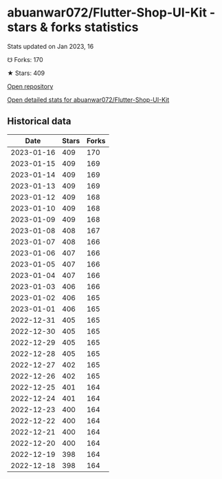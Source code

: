 # abuanwar072/Flutter-Shop-UI-Kit - stars & forks statistics

Stats updated on Jan 2023, 16

☋ Forks: 170

★ Stars: 409

[Open repository](https://github.com/abuanwar072/Flutter-Shop-UI-Kit)

[Open detailed stats for abuanwar072/Flutter-Shop-UI-Kit](https://reviewgithub.com/rep/abuanwar072/Flutter-Shop-UI-Kit)

## Historical data
| Date | Stars | Forks |
|------|-------|-------|
| 2023-01-16 | 409 | 170 | 
| 2023-01-15 | 409 | 169 | 
| 2023-01-14 | 409 | 169 | 
| 2023-01-13 | 409 | 169 | 
| 2023-01-12 | 409 | 168 | 
| 2023-01-10 | 409 | 168 | 
| 2023-01-09 | 409 | 168 | 
| 2023-01-08 | 408 | 167 | 
| 2023-01-07 | 408 | 166 | 
| 2023-01-06 | 407 | 166 | 
| 2023-01-05 | 407 | 166 | 
| 2023-01-04 | 407 | 166 | 
| 2023-01-03 | 406 | 166 | 
| 2023-01-02 | 406 | 165 | 
| 2023-01-01 | 406 | 165 | 
| 2022-12-31 | 405 | 165 | 
| 2022-12-30 | 405 | 165 | 
| 2022-12-29 | 405 | 165 | 
| 2022-12-28 | 405 | 165 | 
| 2022-12-27 | 402 | 165 | 
| 2022-12-26 | 402 | 165 | 
| 2022-12-25 | 401 | 164 | 
| 2022-12-24 | 401 | 164 | 
| 2022-12-23 | 400 | 164 | 
| 2022-12-22 | 400 | 164 | 
| 2022-12-21 | 400 | 164 | 
| 2022-12-20 | 400 | 164 | 
| 2022-12-19 | 398 | 164 | 
| 2022-12-18 | 398 | 164 | 

